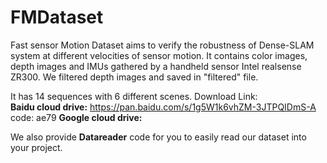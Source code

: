 # FMDataset
Fast sensor Motion Dataset aims to verify the robustness of Dense-SLAM system at different velocities of sensor motion. 
It contains color images, depth images and IMUs gathered by a handheld sensor Intel realsense ZR300. We filtered depth images and saved in "filtered" file.

It has 14 sequences with 6 different scenes. Download Link:  
**Baidu cloud drive:** https://pan.baidu.com/s/1g5W1k6vhZM-3JTPQIDmS-A  code: ae79
**Google cloud drive:** 

We also provide **Datareader** code for you to easily read our dataset into your project.
